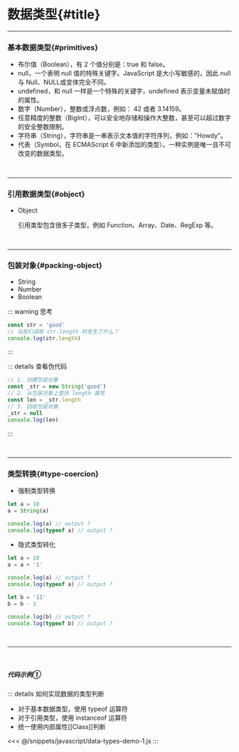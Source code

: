 # 数据类型{#title}

----

### 基本数据类型{#primitives}

- 布尔值（Boolean），有 2 个值分别是：true 和 false。
- null，一个表明 null 值的特殊关键字。JavaScript 是大小写敏感的，因此 null 与 Null、NULL或变体完全不同。
- undefined，和 null 一样是一个特殊的关键字，undefined 表示变量未赋值时的属性。
- 数字（Number），整数或浮点数，例如： 42 或者 3.14159。
- 任意精度的整数（BigInt），可以安全地存储和操作大整数，甚至可以超过数字的安全整数限制。
- 字符串（String），字符串是一串表示文本值的字符序列，例如："Howdy"。
- 代表（Symbol，在 ECMAScript 6 中新添加的类型）。一种实例是唯一且不可改变的数据类型。

<br />

---

### 引用数据类型{#object}

+ Object

    引用类型包含很多子类型，例如 Function、Array、Date、RegExp 等。

<br />

---

### 包装对象{#packing-object}

+ String
+ Number
+ Boolean

::: warning 思考
```js
const str = 'good'
// 当我们调用 str.length 时发生了什么？
console.log(str.length)
```
:::

::: details 查看伪代码
```js
// 1. 创建包装对象
const _str = new String('good')
// 2. 从包装对象上查找 length 属性
const len = _str.length
// 3. 回收包装对象
_str = null
console.log(len)
```
:::

<br />

---

### 类型转换{#type-coercion}

- 强制类型转换
```js
let a = 10
a = String(a)

console.log(a) // output ?
console.log(typeof a) // output ?
```

- 隐式类型转化

```js
let a = 10
a = a + '1'

console.log(a) // output ?
console.log(typeof a) // output ?

let b = '11'
b = b - 1

console.log(b) // output ?
console.log(typeof b) // output ?
```

<br />

---

<br />

##### 代码示例①

::: details 如何实现数据的类型判断
+ 对于基本数据类型，使用 typeof 运算符
+ 对于引用类型，使用 instanceof 运算符
+ 统一使用内部属性[[Class]]判断

<<< @/snippets/javascript/data-types-demo-1.js
:::